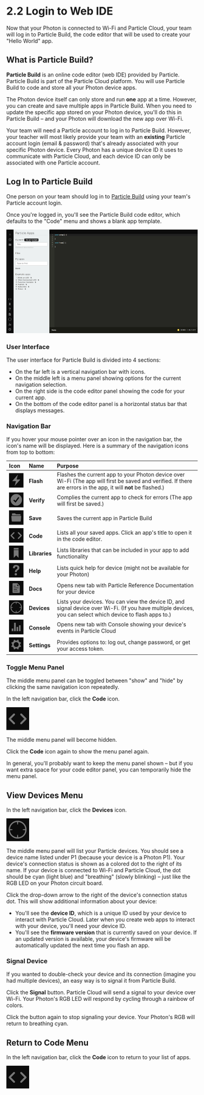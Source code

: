 # 2.2 Login to Web IDE

Now that your Photon is connected to Wi-Fi and Particle Cloud, your team will log in to Particle Build, the code editor that will be used to create your "Hello World" app.

## What is Particle Build?

**Particle Build** is an online code editor \(web IDE\) provided by Particle.  Particle Build is part of the Particle Cloud platform. You will use Particle Build to code and store all your Photon device apps.

The Photon device itself can only store and run **one** app at a time. However, you can create and save multiple apps in Particle Build. When you need to update the specific app stored on your Photon device, you'll do this in Particle Build – and your Photon will download the new app over Wi-Fi.

Your team will need a Particle account to log in to Particle Build.  However, your teacher will most likely provide your team with an **existing** Particle account login \(email & password\) that's already associated with your specific Photon device. Every Photon has a unique device ID it uses to communicate with Particle Cloud, and each device ID can only be associated with one Particle account.

## Log In to Particle Build

One person on your team should log in to [Particle Build](https://login.particle.io/build) using your team's Particle account login.

Once you're logged in, you'll see the Particle Build code editor, which defaults to the "Code" menu and shows a blank app template.

![Particle Build User Interface](../../.gitbook/assets/particle-build-ui.png)

### User Interface

The user interface for Particle Build is divided into 4 sections:

* On the far left is a vertical navigation bar with icons.
* On the middle left is a menu panel showing options for the current navigation selection.
* On the right side is the code editor panel showing the code for your current app.
* On the bottom of the code editor panel is a horizontal status bar that displays messages.

### Navigation Bar

If you hover your mouse pointer over an icon in the navigation bar, the icon's name will be displayed. Here is a summary of the navigation icons from top to bottom:

| Icon | Name | Purpose |
| :--- | :--- | :--- |
| ![](../../.gitbook/assets/pb-flash-icon.png)  | **Flash** | Flashes the current app to your Photon device over Wi-Fi \(The app will first be saved and verified. If there are errors in the app, it will **not** be flashed.\) |
| ![](../../.gitbook/assets/pb-verify-icon.png)  |  **Verify** | Complies the current app to check for errors \(The app will first be saved.\) |
| ![](../../.gitbook/assets/pb-save-icon.png)  | **Save** | Saves the current app in Particle Build |
| ![](../../.gitbook/assets/pb-code-icon.png)  | **Code** | Lists all your saved apps. Click an app's title to open it in the code editor. |
| ![](../../.gitbook/assets/pb-library-icon.png)  | **Libraries** | Lists libraries that can be included in your app to add functionality |
| ![](../../.gitbook/assets/pb-help-icon.png)  | **Help** | Lists quick help for device \(might not be available for your Photon\) |
| ![](../../.gitbook/assets/pb-docs-icon.png)  | **Docs** | Opens new tab with Particle Reference Documentation for your device |
| ![](../../.gitbook/assets/pb-devices-icon.png)  | **Devices** | Lists your devices. You can view the device ID, and signal device over Wi-Fi. \(If you have multiple devices, you can select which device to flash apps to.\) |
| ![](../../.gitbook/assets/pb-console-icon.png)  | **Console** | Opens new tab with Console showing your device's events in Particle Cloud |
| ![](../../.gitbook/assets/pb-settings-icon.png)  | **Settings** | Provides options to:  log out, change password, or get your access token. |

### Toggle Menu Panel

The middle menu panel can be toggled between "show" and "hide" by clicking the same navigation icon repeatedly.

In the left navigation bar, click the **Code** icon.

![Code Icon](../../.gitbook/assets/pb-code-icon.png)

The middle menu panel will become hidden.

Click the **Code** icon again to show the menu panel again.

In general, you'll probably want to keep the menu panel shown – but if you want extra space for your code editor panel, you can temporarily hide the menu panel.

## View Devices Menu

In the left navigation bar, click the **Devices** icon.

![Devices Icon](../../.gitbook/assets/pb-devices-icon.png)

The middle menu panel will list your Particle devices. You should see a device name listed under P1 \(because your device is a Photon P1\). Your device's connection status is shown as a colored dot to the right of its name.  If your device is connected to Wi-Fi and Particle Cloud, the dot should be cyan \(light blue\) and "breathing" \(slowly blinking\) – just like the RGB LED on your Photon circuit board.

Click the drop-down arrow to the right of the device's connection status dot. This will show additional information about your device:

* You'll see the **device ID**, which is a unique ID used by your device to interact with Particle Cloud. Later when you create web apps to interact with your device, you'll need your device ID.
* You'll see the **firmware version** that is currently saved on your device. If an updated version is available, your device's firmware will be automatically updated the next time you flash an app.

### Signal Device

If you wanted to double-check your device and its connection \(imagine you had multiple devices\), an easy way is to signal it from Particle Build.

Click the **Signal** button. Particle Cloud will send a signal to your device over Wi-Fi. Your Photon's RGB LED will respond by cycling through a rainbow of colors.

Click the button again to stop signaling your device. Your Photon's RGB will return to breathing cyan.

## Return to Code Menu

In the left navigation bar, click the **Code** icon to return to your list of apps.

![Code Icon](../../.gitbook/assets/pb-code-icon.png)

